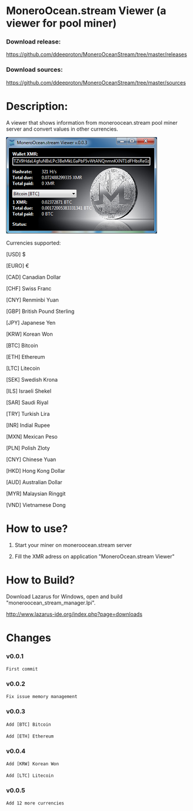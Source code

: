 # MoneroOcean.stream Viewer (a viewer for pool miner)

### Download release:

https://github.com/ddeeproton/MoneroOceanStream/tree/master/releases

### Download sources:

https://github.com/ddeeproton/MoneroOceanStream/tree/master/sources

# Description: 

A viewer that shows information from moneroocean.stream pool miner server and convert values in other currencies. 

![](preview.png)

Currencies supported:

[USD] $

[EURO] €

[CAD] Canadian Dollar

[CHF] Swiss Franc

[CNY] Renminbi Yuan

[GBP] British Pound Sterling

[JPY] Japanese Yen

[KRW] Korean Won

[BTC] Bitcoin 

[ETH] Ethereum

[LTC] Litecoin

[SEK] Swedish Krona

[ILS] Israeli Shekel

[SAR] Saudi Riyal

[TRY] Turkish Lira

[INR] Indial Rupee

[MXN] Mexican Peso

[PLN] Polish Zloty

[CNY] Chinese Yuan

[HKD] Hong Kong Dollar

[AUD] Australian Dollar

[MYR] Malaysian Ringgit

[VND] Vietnamese Dong



# How to use?

1. Start your miner on moneroocean.stream server

2. Fill the XMR adress on application "MoneroOcean.stream Viewer"

# How to Build? 

Download Lazarus for Windows, open and build "moneroocean_stream_manager.lpi". 

http://www.lazarus-ide.org/index.php?page=downloads

# Changes

### v0.0.1 
	First commit

### v0.0.2
	Fix issue memory management
	
### v0.0.3
	Add [BTC] Bitcoin 
	
	Add [ETH] Ethereum
	
### v0.0.4
	Add [KRW] Korean Won
	
	Add [LTC] Litecoin
	
### v0.0.5

	Add 12 more currencies
